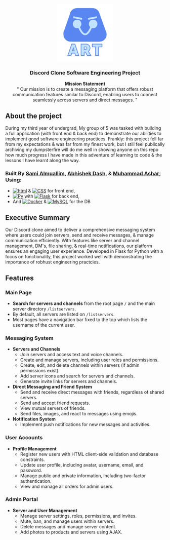 <a name="readme-top"></a>



<!-- PROJECT LOGO -->
<br />
<div align="center">
  <a href="https://github.com/almsam/ART">
    <img src="Images/ART logo.png" alt="Logo" width="180" height="180">
  </a>

<h3 align="center">Discord Clone Software Engineering Project</h3>

<p align="center">
  <strong>Mission Statement</strong><br>
" Our mission is to create a messaging platform that offers robust communication features similar to Discord, enabling users to connect seamlessly across servers and direct messages. "</p>


</div>

<!-- ABOUT -->

## About the project

  During my third year of undergrad, My group of 5 was tasked with building a full application (with front end & back end) to demonstrate our abilities to implement good software engineering practices. Frankly: this project fell far from my expectations & was far from my finest work, but I still feel publically archiving my dumpsterfire will do me well in showing anyone on this repo how much progress I have made in this adventure of learning to code & the lessons I have learnt along the way.

  ### Built By [**Sami Almuallim**](https://github.com/almsam/), [**Abhishek Dash**](https://github.com/adash02), & [**Muhammad Ashar**](https://github.com/MASHAR27); Using:
 - [![html][html]][html-url] & [![CSS][CSS]][CSS-url] for front end,
 - [![Py][Py]][PyUrl] with [![Flask][Flask]][Flask-Url] for back end,
 - And [![Docker][Docker]][Docker-url] & [![MySQL][MySQL]][MySQL-url] for the DB


[CSS]: https://img.shields.io/badge/CSS-%20%231572B6?logo=css3&logoColor=FFFFFF
[CSS-url]: https://css3.com
[html]: https://img.shields.io/badge/HTML5%20-%20%23E34F26?logo=html5&logoColor=FFFFFF&logoSize=auto
[html-url]: https://github.com/whatwg/html

[Docker]: https://img.shields.io/badge/Docker%20-%20%232496ED?logo=docker&logoColor=FFFFFF
[Docker-url]: https://www.docker.com
[MySQL]: https://img.shields.io/badge/MySQL%20-%20%23f79838?logo=mysql&logoColor=%23FFFFFF&logoSize=auto
[MySQL-url]: https://www.mysql.com

[Py]: https://img.shields.io/badge/Python%20-%20%233e50b5?logo=python&logoColor=%23FFDE57&logoSize=auto
[PyUrl]: https://www.python.org
[Flask]: https://img.shields.io/badge/Flask%20-%20%23000000?logo=flask&logoColor=%23FFFFFF&logoSize=auto
[Flask-Url]: https://flask.palletsprojects.com/en/3.0.x/


<!-- SUMMARY -->

## Executive Summary
Our Discord clone aimed to deliver a comprehensive messaging system where users could join servers, send and receive messages, & manage communication efficiently. With features like server and channel management, DM's, file sharing, & real-time notifications, our platform ensures an engaging user experience. Developed in Flask for Python with a focus on functionality, this project worked well with demonstrating the importance of robhust engineering practcies.

<!-- FEATURES -->

## Features

### Main Page
- **Search for servers and channels** from the root page `/` and the main server directory `/listservers`.
- By default, all servers are listed on `/listservers`.
- Most pages have a navigation bar fixed to the top which lists the username of the current user.

### Messaging System
- **Servers and Channels**
  - Join servers and access text and voice channels.
  - Create and manage servers, including user roles and permissions.
  - Create, edit, and delete channels within servers (if admin permissions exist).
  - Add server icons and search for servers and channels.
  - Generate invite links for servers and channels.
- **Direct Messaging and Friend System**
  - Send and receive direct messages with friends, regardless of shared servers.
  - Send and accept friend requests.
  - View mutual servers of friends.
  - Send files, images, and react to messages using emojis.
- **Notification System**
  - Implement push notifications for new messages and activities.
 
### User Accounts
- **Profile Management**
  - Register new users with HTML client-side validation and database constraints.
  - Update user profile, including avatar, username, email, and password.
  - Manage public and private information, including two-factor authentication.
  - View and manage all orders for admin users.

### Admin Portal
- **Server and User Management**
  - Manage server settings, roles, permissions, and invites.
  - Mute, ban, and manage users within servers.
  - Delete messages and manage server content.
  - Add photos to products and servers using AJAX.
